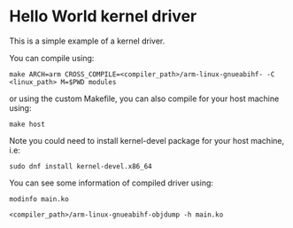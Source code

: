 # Hello World kernel driver

This is a simple example of a kernel driver.

You can compile using:
```console
make ARCH=arm CROSS_COMPILE=<compiler_path>/arm-linux-gnueabihf- -C <linux_path> M=$PWD modules
```
or using the custom Makefile, you can also compile for your host machine using:
```console
make host
```
Note you could need to install kernel-devel package for your host machine, i.e:
```console
sudo dnf install kernel-devel.x86_64
```

You can see some information of compiled driver using:
```console
modinfo main.ko
```
```console
<compiler_path>/arm-linux-gnueabihf-objdump -h main.ko
```
